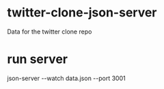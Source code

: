 # twitter-clone-json-server

Data for the twitter clone repo

# run server

json-server --watch data.json --port 3001
